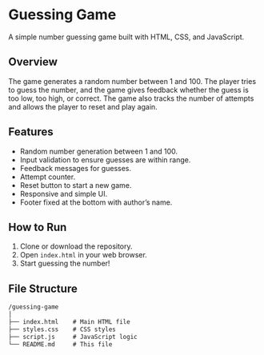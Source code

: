 # Guessing Game

A simple number guessing game built with HTML, CSS, and JavaScript.

## Overview

The game generates a random number between 1 and 100. The player tries to guess the number, and the game gives feedback whether the guess is too low, too high, or correct. The game also tracks the number of attempts and allows the player to reset and play again.

## Features

- Random number generation between 1 and 100.
- Input validation to ensure guesses are within range.
- Feedback messages for guesses.
- Attempt counter.
- Reset button to start a new game.
- Responsive and simple UI.
- Footer fixed at the bottom with author’s name.

## How to Run

1. Clone or download the repository.
2. Open `index.html` in your web browser.
3. Start guessing the number!

## File Structure

```md
/guessing-game
│
├── index.html    # Main HTML file
├── styles.css    # CSS styles
├── script.js     # JavaScript logic
└── README.md     # This file
